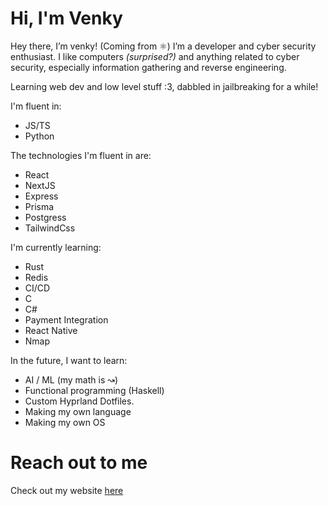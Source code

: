 # Hi, I'm Venky
Hey there, I’m venky! (Coming from ⚛️) I’m a developer and cyber security enthusiast. I like computers *(surprised?)* and anything related to cyber security, especially information gathering and reverse engineering.


Learning web dev and low level stuff :3, dabbled in jailbreaking for a while!

I'm fluent in:
* JS/TS
* Python

The technologies I'm fluent in are:
* React
* NextJS
* Express
* Prisma
* Postgress
* TailwindCss

I'm currently learning:
* Rust
* Redis
* CI/CD
* C
* C#
* Payment Integration
* React Native
* Nmap

In the future, I want to learn:
* AI / ML (my math is ↝)
* Functional programming (Haskell)
* Custom Hyprland Dotfiles.
* Making my own language
* Making my own OS

# Reach out to me
Check out my website [here](https://venkatesh2100.vercel.app/)
